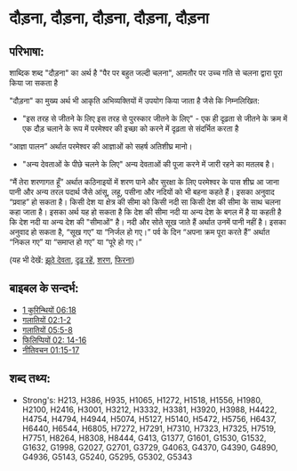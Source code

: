 # दौड़ना, दौड़ना, दौड़ना, दौड़ना, दौड़ना #

## परिभाषा: ##

शाब्दिक शब्द "दौड़ना" का अर्थ है "पैर पर बहुत जल्दी चलना", आमतौर पर उच्च गति से चलना द्वारा पूरा किया जा सकता है

"दौड़ना" का मुख्य अर्थ भी आकृति अभिव्यक्तियों में उपयोग किया जाता है जैसे कि निम्नलिखित:

* "इस तरह से जीतने के लिए इस तरह से पुरस्कार जीतने के लिए" - एक ही दृढ़ता से जीतने के क्रम में एक दौड़ चलाने के रूप में परमेश्वर की इच्छा को करने में दृढ़ता से संदर्भित करता है

“आज्ञा पालन” अर्थात परमेश्वर की आज्ञाओं को सहर्ष अतिशीघ्र मानो।

* "अन्य देवताओं के पीछे चलने के लिए" अन्य देवताओं की पूजा करने में जारी रहने का मतलब है।

“मैं तेरा शरणागत हूँ” अर्थात कठिनाइयों में शरण पाने और सुरक्षा के लिए परमेश्वर के पास शीघ्र आ जाना
पानी और अन्य तरल पदार्थ जैसे आंसू, लहू, पसीना और नदियों को भी बहना कहते हैं। इसका अनुवाद “प्रवाह” हो सकता है।
किसी देश या क्षेत्र की सीमा को किसी नदी सा किसी देश की सीमा के साथ चलना कहा जाता है। इसका अर्थ यह हो सकता है कि देश की सीमा नदी या अन्य देश के बगल में है या कहती है कि देश नदी या अन्य देश की "सीमाओं" है।
नदी और सोते सूख जाते हैं अर्थात उनमें पानी नहीं है।  इसका अनुवाद हो सकता है, “सूख गए” या “निर्जल हो गए।”
पर्व के दिन “अपना क्रम पूरा करते हैं” अर्थात “निकल गए” या “समाप्त हो गए” या “पूरे हो गए।”

(यह भी देखें: [झूठे देवता](../kt/falsegod.md), [दृढ़ रहें](../other/perseverance.md), [शरण](../other/refuge.md), [फिरना](../other/turn.md))

## बाइबल के सन्दर्भ: ##

* [1 कुरिन्थियों 06:18](rc://hi/tn/help/1co/06/18)
* [गलातियों 02:1-2](rc://hi/tn/help/gal/02/01)
* [गलातियों 05:5-8](rc://hi/tn/help/gal/05/05)
* [फिलिप्पियों 02: 14-16](rc://hi/tn/help/php/02/14)
* [नीतिवचन 01:15-17](rc://hi/tn/help/pro/01/15)

## शब्द तथ्य: ##

* Strong's: H213, H386, H935, H1065, H1272, H1518, H1556, H1980, H2100, H2416, H3001, H3212, H3332, H3381, H3920, H3988, H4422, H4754, H4794, H4944, H5074, H5127, H5140, H5472, H5756, H6437, H6440, H6544, H6805, H7272, H7291, H7310, H7323, H7325, H7519, H7751, H8264, H8308, H8444, G413, G1377, G1601, G1530, G1532, G1632, G1998, G2027, G2701, G3729, G4063, G4370, G4390, G4890, G4936, G5143, G5240, G5295, G5302, G5343

